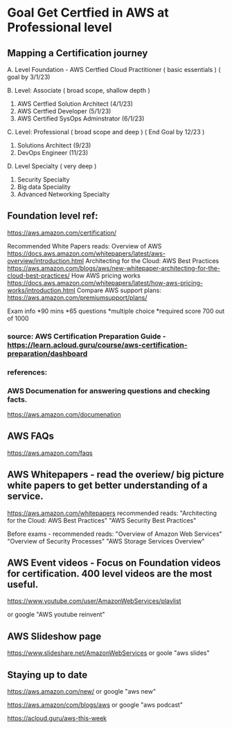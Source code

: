 # Goal Get Certfied in AWS at Professional level

## Mapping a Certification journey

A. Level Foundation - AWS Certfied Cloud Practitioner ( basic essentials ) ( goal by 3/1/23)

B. Level: Associate ( broad scope, shallow depth )
  1. AWS Certfied Solution Architect     (4/1/23)
  2. AWS Certfied Developer              (5/1/23)
  3. AWS Certified SysOps Adminstrator   (6/1/23)

C. Level: Professional ( broad scope and deep ) ( End Goal by 12/23 ) 
  1. Solutions Architect   (9/23)
  2. DevOps Engineer       (11/23)

D. Level Specialty ( very deep )
  1. Security Specialty 
  2. Big data Speciality 
  3. Advanced Networking Specialty


## Foundation level ref: 
https://aws.amazon.com/certification/

Recommended White Papers reads:
Overview of AWS https://docs.aws.amazon.com/whitepapers/latest/aws-overview/introduction.html
Architecting for the Cloud: AWS Best Practices https://aws.amazon.com/blogs/aws/new-whitepaper-architecting-for-the-cloud-best-practices/
How AWS pricing works https://docs.aws.amazon.com/whitepapers/latest/how-aws-pricing-works/introduction.html
Compare AWS support plans: https://aws.amazon.com/premiumsupport/plans/

Exam info
*90 mins
*65 questions
*multiple choice
*required score 700 out of 1000




### source: AWS Certification Preparation Guide - https://learn.acloud.guru/course/aws-certification-preparation/dashboard

### references: 

### AWS Documenation for answering questions and checking facts. 
https://aws.amazon.com/documenation

## AWS FAQs
https://aws.amazon.com/faqs

## AWS Whitepapers - read the overiew/ big picture white papers to get better understanding of a service. 
https://aws.amazon.com/whitepapers
recommended reads: "Architecting for the Cloud: AWS Best Practices"
                   "AWS Security Best Practices" 

Before exams - recommended reads: 
                   "Overview of Amazon Web Services"
                   "Overview of Security Processes"
                   "AWS Storage Services Overview"

## AWS Event videos - Focus on Foundation videos for certification. 400 level videos are the most useful. 
https://www.youtube.com/user/AmazonWebServices/playlist

or google "AWS youtube reinvent" 

## AWS Slideshow page
https://www.slideshare.net/AmazonWebServices
or goole "aws slides"

## Staying up to date

https://aws.amazon.com/new/
or google "aws new"

https://aws.amazon/com/blogs/aws
or google "aws podcast"

https://acloud.guru/aws-this-week